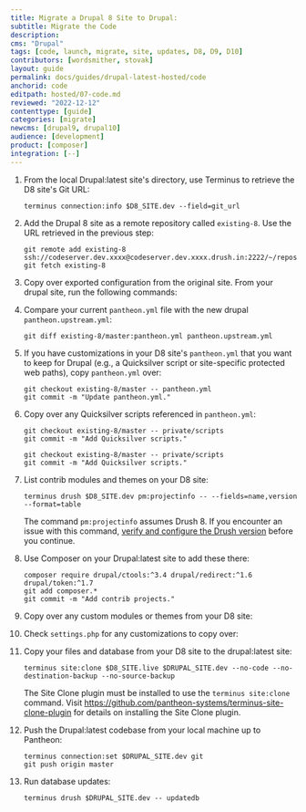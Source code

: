 ```yaml
---
title: Migrate a Drupal 8 Site to Drupal:
subtitle: Migrate the Code
description: 
cms: "Drupal"
tags: [code, launch, migrate, site, updates, D8, D9, D10]
contributors: [wordsmither, stovak]
layout: guide
permalink: docs/guides/drupal-latest-hosted/code
anchorid: code
editpath: hosted/07-code.md
reviewed: "2022-12-12"
contenttype: [guide]
categories: [migrate]
newcms: [drupal9, drupal10]
audience: [development]
product: [composer]
integration: [--]
---
```


1. From the local Drupal:latest site's directory, use Terminus to retrieve the D8 site's Git URL:

    ```bash{promptUser: user}
    terminus connection:info $D8_SITE.dev --field=git_url
    ```

1. Add the Drupal 8 site as a remote repository called `existing-8`. Use the URL retrieved in the previous step:

    ```bash{promptUser: user}
    git remote add existing-8 ssh://codeserver.dev.xxxx@codeserver.dev.xxxx.drush.in:2222/~/repository.git
    git fetch existing-8
    ```

1. Copy over exported configuration from the original site. From your drupal site, run the following commands:

     <Partial file="drupal-latest/copy-exported-config.md" />

1. Compare your current `pantheon.yml` file with the new drupal `pantheon.upstream.yml`:

    ```bash{promptUser: user}
    git diff existing-8/master:pantheon.yml pantheon.upstream.yml
    ```

1. If you have customizations in your D8 site's `pantheon.yml` that you want to keep for Drupal (e.g., a Quicksilver script or site-specific protected web paths), copy `pantheon.yml` over:

    ```bash{promptUser: user}
    git checkout existing-8/master -- pantheon.yml
    git commit -m "Update pantheon.yml."
    ```

1. Copy over any Quicksilver scripts referenced in `pantheon.yml`:

    <TabList>

    <Tab title="With Nested Docroot" id="code-docroot" active={true}>

      ```bash{promptUser: user}
      git checkout existing-8/master -- private/scripts
      git commit -m "Add Quicksilver scripts."
      ```

    </Tab>

    <Tab title="Without Nested Docroot" id="code-nodocroot">

      ```bash{promptUser: user}
      git checkout existing-8/master -- private/scripts
      git commit -m "Add Quicksilver scripts."
      ```

    </Tab>

    </TabList>

1. List contrib modules and themes on your D8 site:

    ```bash{promptUser: user}
    terminus drush $D8_SITE.dev pm:projectinfo -- --fields=name,version --format=table
    ```

    The command `pm:projectinfo` assumes Drush 8. If you encounter an issue with this command, [verify and configure the Drush version](/guides/drush/drush-versions) before you continue.

1. Use Composer on your Drupal:latest site to add these there:

    ```bash{promptUser: user}
    composer require drupal/ctools:^3.4 drupal/redirect:^1.6 drupal/token:^1.7
    git add composer.*
    git commit -m "Add contrib projects."
    ```

1. Copy over any custom modules or themes from your D8 site:

     <Partial file="drupal-latest/custom-modules-themes-no-docroot.md" />

1. Check `settings.php` for any customizations to copy over:

     <Partial file="drupal-latest/custom-settings-no-docroot.md" />

1. Copy your files and database from your D8 site to the drupal:latest site:

    ```bash{promptUser: user}
    terminus site:clone $D8_SITE.live $DRUPAL_SITE.dev --no-code --no-destination-backup --no-source-backup
    ```
    <Alert type="info" title="Note">
    
     The Site Clone plugin must be installed to use the `terminus site:clone` command. Visit <https://github.com/pantheon-systems/terminus-site-clone-plugin> for details on installing the Site Clone plugin.
     
    </Alert>
  
1. Push the Drupal:latest codebase from your local machine up to Pantheon:

    ```bash{promptUser: user}
    terminus connection:set $DRUPAL_SITE.dev git
    git push origin master
   ```

1. Run database updates:

    ```bash{promptUser: user}
    terminus drush $DRUPAL_SITE.dev -- updatedb
    ```
